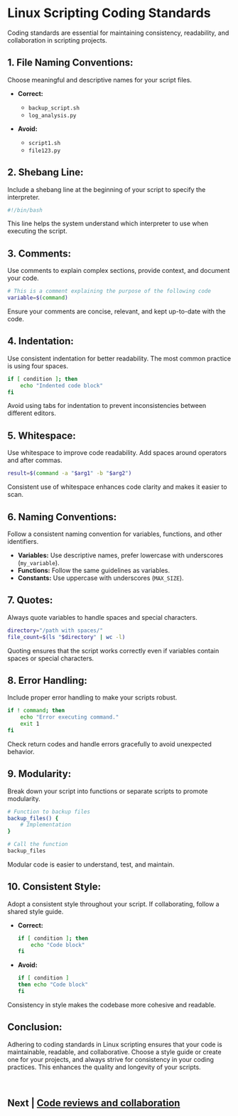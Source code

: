 # Linux Scripting Coding Standards

Coding standards are essential for maintaining consistency, readability, and collaboration in scripting projects. 

## 1. **File Naming Conventions:**

Choose meaningful and descriptive names for your script files.

- **Correct:**
  - `backup_script.sh`
  - `log_analysis.py`

- **Avoid:**
  - `script1.sh`
  - `file123.py`

## 2. **Shebang Line:**

Include a shebang line at the beginning of your script to specify the interpreter.

```bash
#!/bin/bash
```

This line helps the system understand which interpreter to use when executing the script.

## 3. **Comments:**

Use comments to explain complex sections, provide context, and document your code.

```bash
# This is a comment explaining the purpose of the following code
variable=$(command)
```

Ensure your comments are concise, relevant, and kept up-to-date with the code.

## 4. **Indentation:**

Use consistent indentation for better readability. The most common practice is using four spaces.

```bash
if [ condition ]; then
    echo "Indented code block"
fi
```

Avoid using tabs for indentation to prevent inconsistencies between different editors.

## 5. **Whitespace:**

Use whitespace to improve code readability. Add spaces around operators and after commas.

```bash
result=$(command -a "$arg1" -b "$arg2")
```

Consistent use of whitespace enhances code clarity and makes it easier to scan.

## 6. **Naming Conventions:**

Follow a consistent naming convention for variables, functions, and other identifiers.

- **Variables:** Use descriptive names, prefer lowercase with underscores (`my_variable`).
- **Functions:** Follow the same guidelines as variables.
- **Constants:** Use uppercase with underscores (`MAX_SIZE`).

## 7. **Quotes:**

Always quote variables to handle spaces and special characters.

```bash
directory="/path with spaces/"
file_count=$(ls "$directory" | wc -l)
```

Quoting ensures that the script works correctly even if variables contain spaces or special characters.

## 8. **Error Handling:**

Include proper error handling to make your scripts robust.

```bash
if ! command; then
    echo "Error executing command."
    exit 1
fi
```

Check return codes and handle errors gracefully to avoid unexpected behavior.

## 9. **Modularity:**

Break down your script into functions or separate scripts to promote modularity.

```bash
# Function to backup files
backup_files() {
    # Implementation
}

# Call the function
backup_files
```

Modular code is easier to understand, test, and maintain.

## 10. **Consistent Style:**

Adopt a consistent style throughout your script. If collaborating, follow a shared style guide.

- **Correct:**
  ```bash
  if [ condition ]; then
      echo "Code block"
  fi
  ```

- **Avoid:**
  ```bash
  if [ condition ]
  then echo "Code block"
  fi
  ```

Consistency in style makes the codebase more cohesive and readable.

## Conclusion:

Adhering to coding standards in Linux scripting ensures that your code is maintainable, readable, and collaborative. Choose a style guide or create one for your projects, and always strive for consistency in your coding practices. This enhances the quality and longevity of your scripts.


<br>


## Next | [Code reviews and collaboration](https://github.com/lioneltchami/shell-scripting-tutorial/blob/main/Tutorial-Files/19.Best-Practices/02.Code%20reviews%20and%20collaboration.md)
